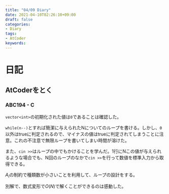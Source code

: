 ```yaml
---
title: "04/09 Diary"
date: 2021-04-10T02:26:10+09:00
draft: false
categories:
- Diary
tags:
- AtCoder
keywords:
---
```


# 日記

## AtCoderをとく

### ABC194 - C

`vector<int>`の初期化された値は`0`であることは確認した。

`while(n--)`とすれば簡潔に与えられたNについてのループを書ける。しかし、`0`以外はtrueに判定されるので、マイナスの値はtrueに判定されてしまうことに注意。これの不注意で無限ループを書いてしまい時間が溶けた。

また、`cin >>`はループの中でもかけることを学んだ。1行にNこの値が与えられるような場合でも、N回のループのなかで`cin >>`を行って数値を標準入力から取得できる。

$A_i$の制約で種類数が小さいことを利用して、ループの設計をする。

別解で、数式変形で$O(N)$で解くことができるのは感動した。